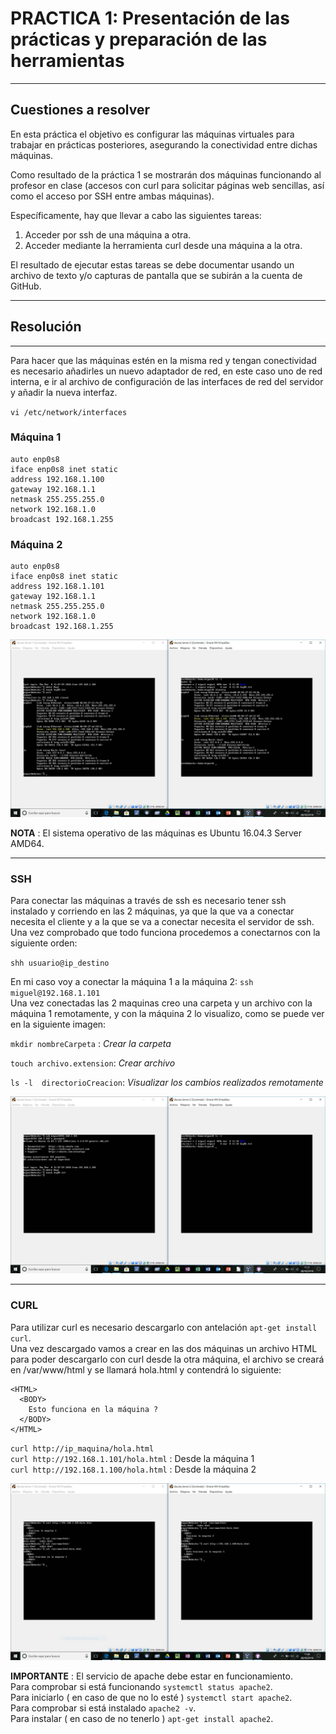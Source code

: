 # **PRACTICA 1:** Presentación de las prácticas y preparación de las herramientas

---

## Cuestiones a resolver

En esta práctica el objetivo es configurar las máquinas virtuales para trabajar en prácticas posteriores, asegurando la conectividad entre dichas máquinas.  
 
Como resultado de la práctica 1 se mostrarán dos máquinas funcionando al profesor en clase (accesos con curl para solicitar páginas web sencillas, así como el acceso por SSH entre ambas máquinas).  
 
Específicamente, hay que llevar a cabo las siguientes tareas: 

1.    Acceder por ssh de una máquina a otra.
2.    Acceder mediante la herramienta curl desde una máquina a la otra. 
 
El resultado de ejecutar estas tareas se debe documentar usando un archivo de texto y/o capturas de pantalla que se subirán a la cuenta de GitHub.

---

## Resolución

---

Para hacer que las máquinas estén en la misma red y tengan conectividad es necesario añadirles un nuevo adaptador de red, en este caso uno de red interna, e ir al archivo de configuración de las interfaces de red del servidor y añadir la nueva interfaz.  

`vi /etc/network/interfaces`  

### Máquina 1  
~~~
auto enp0s8  
iface enp0s8 inet static  
address 192.168.1.100  
gateway 192.168.1.1  
netmask 255.255.255.0  
network 192.168.1.0  
broadcast 192.168.1.255
~~~

### Máquina 2
~~~
auto enp0s8  
iface enp0s8 inet static  
address 192.168.1.101  
gateway 192.168.1.1  
netmask 255.255.255.0  
network 192.168.1.0  
broadcast 192.168.1.255
~~~

![imagen](https://github.com/iMiguel10/SWAP/blob/master/Practicas/Practica%201/Captura%20Demo%202%20maquinas.JPG)


**NOTA** : El sistema operativo de las máquinas es Ubuntu 16.04.3 Server AMD64.

---

### SSH

Para conectar las máquinas a través de ssh es necesario tener ssh instalado y corriendo en las 2 máquinas, ya que la que va a conectar necesita el cliente y a la que se va a conectar necesita el servidor de ssh.  
Una vez comprobado que todo funciona procedemos a conectarnos con la siguiente orden:

`shh usuario@ip_destino`

En mi caso voy a conectar la máquina 1 a la máquina 2: `ssh miguel@192.168.1.101`  
Una vez conectadas las 2 maquinas creo una carpeta y un archivo con la máquina 1 remotamente, y con la máquina 2 lo visualizo, como se puede ver en la siguiente imagen:

`mkdir nombreCarpeta` : *Crear la carpeta*

`touch archivo.extension`: *Crear archivo*

`ls -l  directorioCreacion`: *Visualizar los cambios realizados remotamente*

![imagen](https://github.com/iMiguel10/SWAP/blob/master/Practicas/Practica%201/Captura%20SSH.JPG)

---

### CURL

Para utilizar curl es necesario descargarlo con antelación `apt-get install curl`.  
Una vez descargado vamos a crear en las dos máquinas un archivo HTML para poder descargarlo con curl desde la otra máquina, el archivo se creará en /var/www/html y se llamará hola.html y contendrá lo siguiente:  

~~~
<HTML>  
  <BODY>  
    Esto funciona en la máquina ?  
  </BODY>  
</HTML>  
~~~

`curl http://ip_maquina/hola.html`  
`curl http://192.168.1.101/hola.html` : Desde la máquina 1  
`curl http://192.168.1.100/hola.html` : Desde la máquina 2  


![imagen](https://github.com/iMiguel10/SWAP/blob/master/Practicas/Practica%201/Captura%20CURL%20completa.JPG)

**IMPORTANTE** : El servicio de apache debe estar en funcionamiento.  
Para comprobar si está funcionando `systemctl status apache2`.  
Para iniciarlo ( en caso de que no lo esté ) `systemctl start apache2`.   
Para comprobar si está instalado `apache2 -v`.  
Para instalar ( en caso de no tenerlo ) `apt-get install apache2`.  



